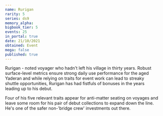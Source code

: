 ```yaml
---
name: Rurigan
rarity: 5
series: ds9
memory_alpha:
bigbook_tier: 5
events: 25
in_portal: true
date: 21/10/2021
obtained: Event
mega: false
published: true
---
```


Rurigan - noted voyager who hadn't left his village in thirty years. Robust surface-level metrics ensure strong daily use performance for the aged Yaderan and while relying on traits for event work can lead to streaky shuttle opportunities, Rurigan has had fistfuls of bonuses in the years leading up to his debut.

Four of his five relevant traits appear for anti-matter seating on voyages and leave some room for his pair of debut collections to expand down the line. He's one of the safer non-'bridge crew' investments out there.
